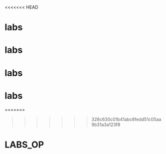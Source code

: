 <<<<<<< HEAD
# labs
# labs
# labs
# labs
=======
>>>>>>> 328c630c01b41abc6fedd51c05aa9b31a3a123f8
# LABS_OP
